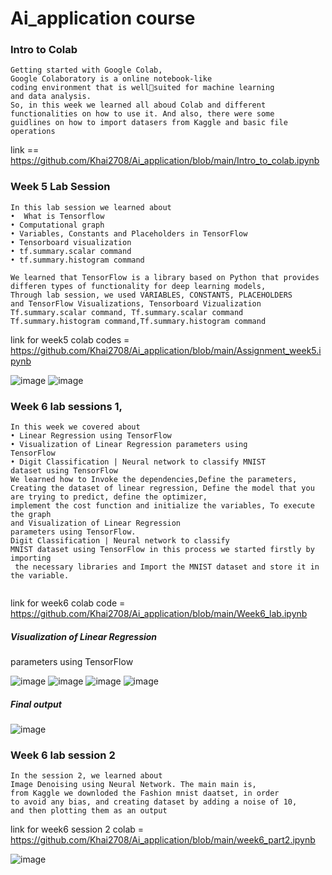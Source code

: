 # Ai_application course
### Intro to Colab
```
Getting started with Google Colab,
Google Colaboratory is a online notebook-like
coding environment that is wellsuited for machine learning
and data analysis.
So, in this week we learned all aboud Colab and different
functionalities on how to use it. And also, there were some
guidlines on how to import datasers from Kaggle and basic file operations
```
link == https://github.com/Khai2708/Ai_application/blob/main/Intro_to_colab.ipynb

### Week 5 Lab Session
```
In this lab session we learned about
•  What is Tensorflow
• Computational graph
• Variables, Constants and Placeholders in TensorFlow
• Tensorboard visualization
• tf.summary.scalar command
• tf.summary.histogram command

We learned that TensorFlow is a library based on Python that provides differen types of functionality for deep learning models,
Through lab session, we used VARIABLES, CONSTANTS, PLACEHOLDERS
and TensorFlow Visualizations, Tensorboard Vizualization
Tf.summary.scalar command, Tf.summary.scalar command
Tf.summary.histogram command,Tf.summary.histogram command
```
link for week5 colab codes = https://github.com/Khai2708/Ai_application/blob/main/Assignment_week5.ipynb

![image](https://user-images.githubusercontent.com/90145797/197144570-a4dcf1a1-5ee9-4571-8b81-ff2b67f78bcf.png)
![image](https://user-images.githubusercontent.com/90145797/197144602-65be6ff0-3a5f-4e67-be8e-1db69c5182bd.png)

### Week 6 lab sessions 1,

```
In this week we covered about
• Linear Regression using TensorFlow
• Visualization of Linear Regression parameters using 
TensorFlow
• Digit Classification | Neural network to classify MNIST 
dataset using TensorFlow
We learned how to Invoke the dependencies,Define the parameters,
Creating the dataset of linear regression, Define the model that you are trying to predict, define the optimizer, 
implement the cost function and initialize the variables, To execute the graph
and Visualization of Linear Regression 
parameters using TensorFlow.
Digit Classification | Neural network to classify 
MNIST dataset using TensorFlow in this process we started firstly by importing 
 the necessary libraries and Import the MNIST dataset and store it in the variable.
 
```
link for week6 colab code = https://github.com/Khai2708/Ai_application/blob/main/Week6_lab.ipynb

##### Visualization of Linear Regression 
parameters using TensorFlow 

![image](https://user-images.githubusercontent.com/90145797/197147065-acf25a47-37f4-41bd-a14b-67693c2d4eaf.png)
![image](https://user-images.githubusercontent.com/90145797/197147087-91a59678-0064-4b6a-afe4-1b31a9317bbf.png)
![image](https://user-images.githubusercontent.com/90145797/197147135-2dfa5423-47f8-4f9a-a7b8-9e84ec738318.png)
![image](https://user-images.githubusercontent.com/90145797/197147175-ecae0b87-22e4-4d43-966e-cb41c884b8fa.png)

##### Final output
![image](https://user-images.githubusercontent.com/90145797/197147268-0e16b67b-8cb7-47c0-9bba-ff7d239b6991.png)

### Week 6 lab session 2
```
In the session 2, we learned about
Image Denoising using Neural Network. The main main is, 
from Kaggle we downloded the Fashion mnist daatset, in order
to avoid any bias, and creating dataset by adding a noise of 10, 
and then plotting them as an output
```
link for week6 session 2 colab = https://github.com/Khai2708/Ai_application/blob/main/week6_part2.ipynb

![image](https://user-images.githubusercontent.com/90145797/197148799-6b520527-a12b-4640-9c6a-5e7d8c637809.png)


